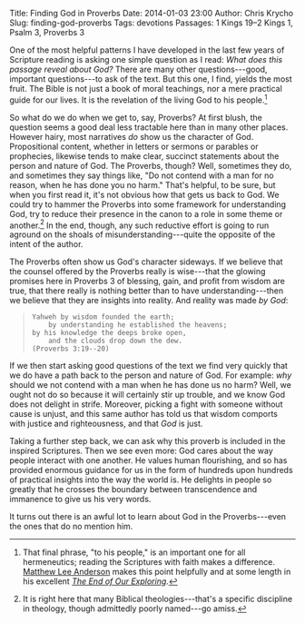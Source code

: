 Title: Finding God in Proverbs
Date: 2014-01-03 23:00
Author: Chris Krycho
Slug: finding-god-proverbs
Tags: devotions
Passages: 1 Kings 19–2 Kings 1, Psalm 3, Proverbs 3
<!--Template: devotions-->

One of the most helpful patterns I have developed in the last few years of Scripture reading is asking one simple question as I read: *What does this passage reveal about God?* There are many other questions---good, important questions---to ask of the text. But this one, I find, yields the most fruit. The Bible is not just a book of moral teachings, nor a mere practical guide for our lives. It is the revelation of the living God to his people.[^1]

So what do we do when we get to, say, Proverbs? At first blush, the question seems a good deal less tractable here than in many other places. However hairy, most narratives *do* show us the character of God. Propositional content, whether in letters or sermons or parables or prophecies, likewise tends to make clear, succinct statements about the person and nature of God. The Proverbs, though? Well, sometimes they do, and sometimes they say things like, "Do not contend with a man for no reason, when he has done you no harm." That's helpful, to be sure, but when you first read it, it's not obvious how that gets us back to God. We could try to hammer the Proverbs into some framework for understanding God, try to reduce their presence in the canon to a role in some theme or another.[^2] In the end, though, any such reductive effort is going to run aground on the shoals of misunderstanding---quite the opposite of the intent of the author.

The Proverbs often show us God's character sideways. If we believe that the counsel offered by the Proverbs really is wise---that the glowing promises here in Proverbs 3 of blessing, gain, and profit from wisdom are true, that there really is nothing better than to have understanding---then we believe that they are insights into reality. And reality was made *by God*:

>     Yahweh by wisdom founded the earth;
>         by understanding he established the heavens;
>     by his knowledge the deeps broke open,
>         and the clouds drop down the dew.
>     (Proverbs 3:19--20)

If we then start asking good questions of the text we find very quickly that we do have a path back to the person and nature of God. For example: *why* should we not contend with a man when he has done us no harm? Well, we ought not do so because it will certainly stir up trouble, and we know God does not delight in strife. Moreover, picking a fight with someone without cause is unjust, and this same author has told us that wisdom comports with justice and righteousness, and that *God* is just.

Taking a further step back, we can ask why this proverb is included in the inspired Scriptures. Then we see even more: God cares about the way people interact with one another. He values human flourishing, and so has provided enormous guidance for us in the form of hundreds upon hundreds of practical insights into the way the world is. He delights in people so greatly that he crosses the boundary between transcendence and immanence to give us his very words.

It turns out there is an awful lot to learn about God in the Proverbs---even the ones that do no mention him.

[^1]: That final phrase, "to his people," is an important one for all hermeneutics; reading the Scriptures with faith makes a difference. [Matthew Lee Anderson][mla] makes this point helpfully and at some length in his excellent [_The End of Our Exploring_][eoe].

[^2]: It is right here that many Biblical theologies---that's a specific discipline in theology, though admittedly poorly named---go amiss.

[mla]: http://mereorthodoxy.com/
[eoe]: http://www.amazon.com/End-Our-Exploring-Questioning-Confidence-ebook/dp/B00BUP1BQQ/?tag=krycho-20